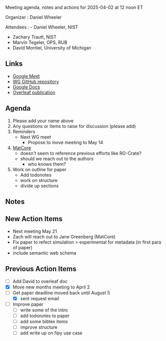 Meeting agenda, notes and actions for 2025-04-02 at 12 noon ET

Organizer
: Daniel Wheeler

Attendees
: - Daniel Wheeler, NIST
  - Zachary Trautt, NIST
  - Marvin Tegeler, OPS, RUB
  - David Montiel, University of Michigan

## Links

 - [Google Meet][meet]
 - [WG GitHub repository][repo]
 - [Google Docs][docs]
 - [Overleaf publication][overleaf]

## Agenda

1. Please add your name above
2. Any questions or items to raise for discussion (please add)
3. Reminders
    - Next WG meet
        - Propose to move meeting to May 14
5. [MatCore](https://arxiv.org/html/2502.07106v1)
    - doesn't seem to reference previous efforts like RO-Crate?
    - should we reach out to the authors
        - who knows them?
7. Work on outline for paper
    - Add todonotes
    - work on structure
    - divide up sections
    
## Notes


## New Action Items

 - Next meeting May 21
 - Zach will reach out to Jane Greenberg (MatCore)
 - Fix paper to refect simulation > experimental for metadata (in first para of paper)
 - include semantic web schema


## Previous Action Items

- [ ] Add David to overleaf doc
- [x] Move new months meeting to April 2
- [ ] Get paper deadline moved back until August 5
    - [x] sent request email
- [ ] Improve paper
    - [ ] write some of the intro
    - [ ] add todonotes to paper
    - [ ] add some bibtex items
    - [ ] improve structure
    - [ ] add write up on fipy use case

<!-- links -->

[meet]: https://meet.google.com/bas-vkxi-rmq
[repo]: https://github.com/marda-alliance/phase-field-schema
[docs]: https://drive.google.com/drive
[overleaf]: https://www.overleaf.com/project/663e34cc1c8095115e0de913
